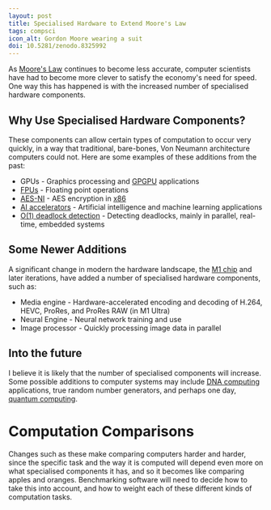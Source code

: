 ```yaml
---
layout: post
title: Specialised Hardware to Extend Moore's Law
tags: compsci
icon_alt: Gordon Moore wearing a suit
doi: 10.5281/zenodo.8325992
---
```

As [Moore's Law](https://en.wikipedia.org/wiki/Moore%27s_law) continues to become less accurate, computer scientists have had to
become more clever to satisfy the economy's need for speed. One way this has happened is with the increased number of specialised
hardware components.

## Why Use Specialised Hardware Components?

These components can allow certain types of computation to occur very quickly, in a way that traditional, bare-bones, Von Neumann
architecture computers could not. Here are some examples of these additions from the past:

- GPUs - Graphics processing and [GPGPU](https://en.wikipedia.org/wiki/General-purpose_computing_on_graphics_processing_units) applications
- [FPUs](https://en.wikipedia.org/wiki/Floating-point_unit) - Floating point operations
- [AES-NI](https://en.wikipedia.org/wiki/AES_instruction_set) - AES encryption in [x86](https://en.wikipedia.org/wiki/X86)
- [AI accelerators](https://en.wikipedia.org/wiki/AI_accelerator) - Artificial intelligence and machine learning applications
- [O(1) deadlock detection](https://doi.org/10.1109/TPDS.2009.38) - Detecting deadlocks, mainly in parallel, real-time, embedded systems

## Some Newer Additions

A significant change in modern the hardware landscape, the [M1 chip](https://en.wikipedia.org/wiki/Apple_M1#Other_features) and later
iterations, have added a number of specialised hardware components, such as:

- Media engine - Hardware-accelerated encoding and decoding of H.264, HEVC, ProRes, and ProRes RAW (in M1 Ultra)
- Neural Engine - Neural network training and use
- Image processor - Quickly processing image data in parallel

## Into the future

I believe it is likely that the number of specialised components will increase. Some possible additions to computer systems may
include [DNA computing](https://en.wikipedia.org/wiki/DNA_computing) applications, true random number generators, and perhaps one day, [quantum computing](https://en.wikipedia.org/wiki/Quantum_computing).

# Computation Comparisons

Changes such as these make comparing computers harder and harder, since the specific task and the way it is computed will depend
even more on what specialised components it has, and so it becomes like comparing apples and oranges. Benchmarking software will
need to decide how to take this into account, and how to weight each of these different kinds of computation tasks.
